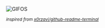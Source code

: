 <div align="justify">
<picture>
    <source media="(prefers-color-scheme: dark)" srcset="https://i.ibb.co/hF0QXPNZ/output-gif.gif">
    <source media="(prefers-color-scheme: light)" srcset="https://i.ibb.co/hF0QXPNZ/output-gif.gif">
    <img alt="GIFOS" src="https://i.ibb.co/hF0QXPNZ/output-gif.gif">
</picture>

<sub><i>inspired from [x0rzavi/github-readme-terminal](https://github.com/x0rzavi/github-readme-terminal)</i></sub>

</div>

<!-- Image deletion URL: https://ibb.co/fdJ68hWn/a81fcca64fc9de378cd5913912135e41 -->